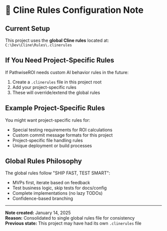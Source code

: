 # 📝 Cline Rules Configuration Note

## Current Setup

This project uses the **global Cline rules** located at:
`C:\Dev\Cline\Rules\.clinerules`

## If You Need Project-Specific Rules

If PathwiseROI needs custom AI behavior rules in the future:

1. Create a `.clinerules` file in this project root
2. Add your project-specific rules
3. These will override/extend the global rules

## Example Project-Specific Rules

You might want project-specific rules for:

- Special testing requirements for ROI calculations
- Custom commit message formats for this project
- Project-specific file handling rules
- Unique deployment or build processes

## Global Rules Philosophy

The global rules follow "SHIP FAST, TEST SMART":

- MVPs first, iterate based on feedback
- Test business logic, skip tests for docs/config
- Complete implementations (no lazy TODOs)
- Confidence-based branching

---

**Note created:** January 14, 2025  
**Reason:** Consolidated to single global rules file for consistency  
**Previous state:** This project may have had its own `.clinerules` file
